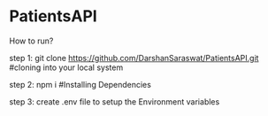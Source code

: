 # PatientsAPI
How to run?

step 1:
git clone https://github.com/DarshanSaraswat/PatientsAPI.git
#cloning into your local system

step 2:
npm i
#Installing Dependencies

step 3:
create .env file to setup the Environment variables
